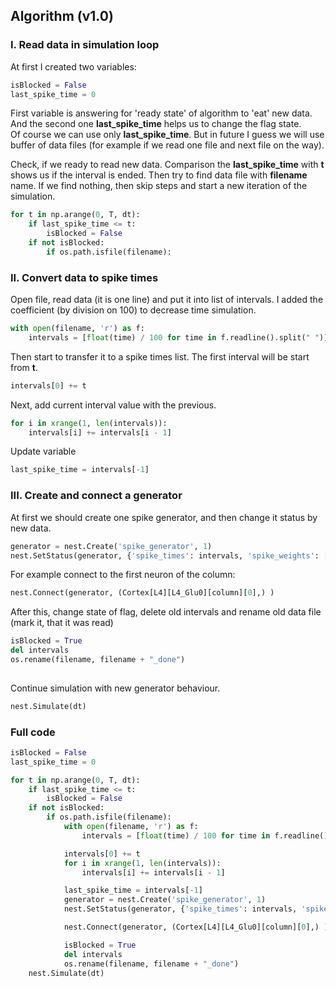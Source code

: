 ## Algorithm (v1.0)

### I. Read data in simulation loop

At first I created two variables:
```python
isBlocked = False
last_spike_time = 0
```
First variable is answering for 'ready state' of algorithm to 'eat' new data. And the second one **last_spike_time** helps us to change the flag state.  
Of course we can use only **last_spike_time**. But in future I guess we will use buffer of data files (for example if we read one file and next file on the way).

Check, if we ready to read new data. Comparison the **last_spike_time** with **t** shows us if the interval is ended. Then try to find data file with **filename** name. If we find nothing, then skip steps and start a new iteration of the simulation.

```python
for t in np.arange(0, T, dt):
	if last_spike_time <= t:
		isBlocked = False
	if not isBlocked:
		if os.path.isfile(filename):
```

### II. Convert data to spike times
Open file, read data (it is one line) and put it into list of intervals. I added the coefficient (by division on 100) to decrease time simulation.
```python
with open(filename, 'r') as f:
	intervals = [float(time) / 100 for time in f.readline().split(" ")]
```
Then start to transfer it to a spike times list. The first interval will be start from **t**.
```python
intervals[0] += t
```
Next, add current interval value with the previous.
```python
for i in xrange(1, len(intervals)):
	intervals[i] += intervals[i - 1]
```
Update variable
```python       
last_spike_time = intervals[-1]
```

### III. Create and connect a generator
At first we should create one spike generator, and then change it status by new data.
```python     
generator = nest.Create('spike_generator', 1)
nest.SetStatus(generator, {'spike_times': intervals, 'spike_weights': [100. for i in intervals]})
```
For example connect to the first neuron of the column:
```python 
nest.Connect(generator, (Cortex[L4][L4_Glu0][column][0],) )
```
After this, change state of flag, delete old intervals and rename old data file (mark it, that it was read)
```python 
isBlocked = True
del intervals
os.rename(filename, filename + "_done")
		

```
Continue simulation with new generator behaviour.
```python 
nest.Simulate(dt)
```
### Full code
```python 
isBlocked = False
last_spike_time = 0

for t in np.arange(0, T, dt):
    if last_spike_time <= t:
        isBlocked = False
    if not isBlocked:
        if os.path.isfile(filename):
            with open(filename, 'r') as f:
                intervals = [float(time) / 100 for time in f.readline().split(" ")]

            intervals[0] += t
            for i in xrange(1, len(intervals)):
                intervals[i] += intervals[i - 1]

            last_spike_time = intervals[-1]
            generator = nest.Create('spike_generator', 1)
            nest.SetStatus(generator, {'spike_times': intervals, 'spike_weights': [100. for i in intervals]})

            nest.Connect(generator, (Cortex[L4][L4_Glu0][column][0],) )

            isBlocked = True
            del intervals
            os.rename(filename, filename + "_done")
    nest.Simulate(dt)
```
